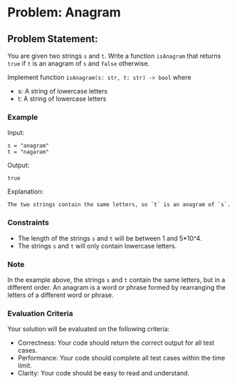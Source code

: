 # Problem: Anagram
## Problem Statement:

You are given two strings `s` and `t`. Write a function `isAnagram` that returns `true` if `t` is an anagram of `s` and `false` otherwise.

Implement function `isAnagram(s: str, t: str) -> bool` where
- s: A string of lowercase letters
- t: A string of lowercase letters

### Example

Input:
```
s = "anagram"
t = "nagaram"
```

Output:
```
true
```

Explanation:
```
The two strings contain the same letters, so `t` is an anagram of `s`.
```

### Constraints

- The length of the strings `s` and `t` will be between 1 and 5*10^4.
- The strings `s` and `t` will only contain lowercase letters.

### Note

In the example above, the strings `s` and `t` contain the same letters, but in a different order. An anagram is a word or phrase formed by rearranging the letters of a different word or phrase.

### Evaluation Criteria

Your solution will be evaluated on the following criteria:
- Correctness: Your code should return the correct output for all test cases.
- Performance: Your code should complete all test cases within the time limit.
- Clarity: Your code should be easy to read and understand.
